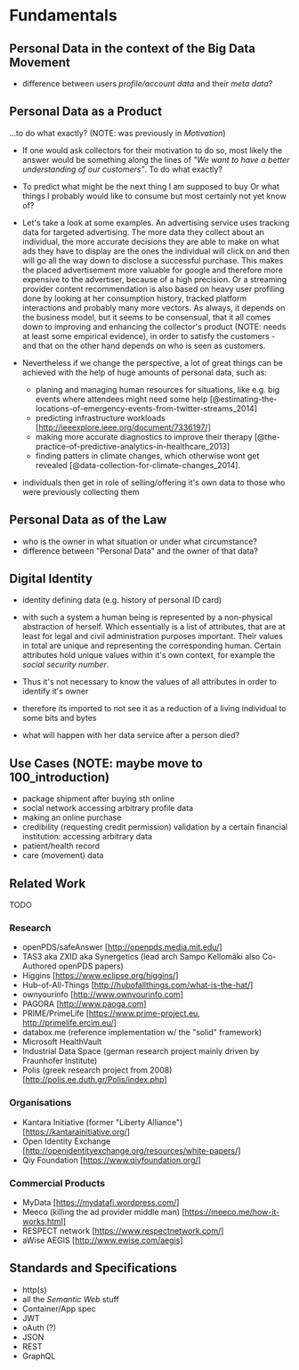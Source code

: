 Fundamentals
==========================================



## Personal Data in the context of the Big Data Movement

+   difference between users *profile/account data* and their *meta data*?



## Personal Data as a Product

...to do what exactly? (NOTE: was previously in *Motivation*)
+   If one would ask 
    collectors for their motivation to do so, most likely the answer would be something along
    the lines of *"We want to have a better understanding of our customers"*. To do what exactly?

+   To predict what might be the next thing I am supposed to buy Or what things I probably would 
    like to consume but most certainly not yet know of?
+   Let's take a look at some examples. An advertising service uses tracking data for targeted advertising. The more 
    data they collect about an individual, the more accurate decisions they are able to make on 
    what ads they have to display are the ones the individual will click on and then will go 
    all the way down to disclose a successful purchase. This makes the placed advertisement 
    more valuable for google and therefore more expensive to the advertiser, 
    because of a high precision.
    Or a streaming provider content recommendation is also based on heavy user profiling 
    done by looking at her consumption history, tracked platform interactions and probably many 
    more vectors. 
    As always, it depends on the business model, but it seems to be consensual, that it 
    all comes down to improving and enhancing the collector's product (NOTE: needs at least
    some empirical evidence), in order to satisfy the customers - and that on the other hand
    depends on who is seen as customers.
+   Nevertheless if we change the perspective, a lot of great things can be achieved with the help 
    of huge amounts of personal data, such as:
    -   planing and managing human resources for situations, like e.g. big events where attendees 
        might need some help [@estimating-the-locations-of-emergency-events-from-twitter-streams_2014]
    -   predicting infrastructure workloads [http://ieeexplore.ieee.org/document/7336197/]
    -   making more accurate diagnostics to improve their therapy [@the-practice-of-predictive-analytics-in-healthcare_2013]
    -   finding patters in climate changes, which otherwise wont get revealed [@data-collection-for-climate-changes_2014].


+   individuals then get in role of selling/offering it's own data to those who were previously 
    collecting them



## Personal Data as of the Law

+   who is the owner in what situation or under what circumstance?
+   difference between "Personal Data" and the owner of that data?



## Digital Identity

+   identity defining data (e.g. history of personal ID card)

+   with such a system a human being is represented by a non-physical abstraction of herself.
    Which essentially is a list of attributes, that are at least for legal and civil
    administration purposes important. Their values in total are unique and representing the 
    corresponding human. Certain attributes hold unique values within it's own context, for 
    example the *social security number*. 
+   Thus it's not necessary to know the values of all attributes in order to identify it's
    owner
+   therefore its imported to not see it as a reduction of a living individual to some bits and
    bytes
    
+   what will happen with her data service after a person died?



## Use Cases (NOTE: maybe move to 100_introduction)

+   package shipment after buying sth online 
+   social network accessing arbitrary profile data
+   making an online purchase
+   credibility (requesting credit permission) validation by a certain financial institution: 
    accessing arbitrary data
+   patient/health record
+   care (movement) data



## Related Work

TODO


### Research

+   openPDS/safeAnswer [http://openpds.media.mit.edu/]
+   TAS3 aka ZXID aka Synergetics (lead arch Sampo Kellomäki also Co-Authored openPDS papers)
+   Higgins [https://www.eclipse.org/higgins/]
+   Hub-of-All-Things [http://hubofallthings.com/what-is-the-hat/]
+   ownyourinfo [http://www.ownyourinfo.com]
+   PAGORA [http://www.paoga.com]
+   PRIME/PrimeLife [https://www.prime-project.eu, http://primelife.ercim.eu/]
+   databox.me (reference implementation w/ the "solid" framework)
+   Microsoft HealthVault
+   Industrial Data Space (german research project mainly driven by Fraunhofer Institute)
+   Polis (greek research project from 2008) [http://polis.ee.duth.gr/Polis/index.php]


### Organisations

+   Kantara Initiative (former "Liberty Alliance") [https://kantarainitiative.org/]
+   Open Identity Exchange [http://openidentityexchange.org/resources/white-papers/]
+   Qiy Foundation [https://www.qiyfoundation.org/]


### Commercial Products

+   MyData [https://mydatafi.wordpress.com/]
+   Meeco (killing the ad provider middle man) [https://meeco.me/how-it-works.html]
+   RESPECT network [https://www.respectnetwork.com/]
+   aWise AEGIS [http://www.ewise.com/aegis]



## Standards and Specifications

+   http(s)
+   all the *Semantic Web* stuff
+   Container/App spec
+   JWT
+   oAuth (?)
+   JSON
+   REST
+   GraphQL





